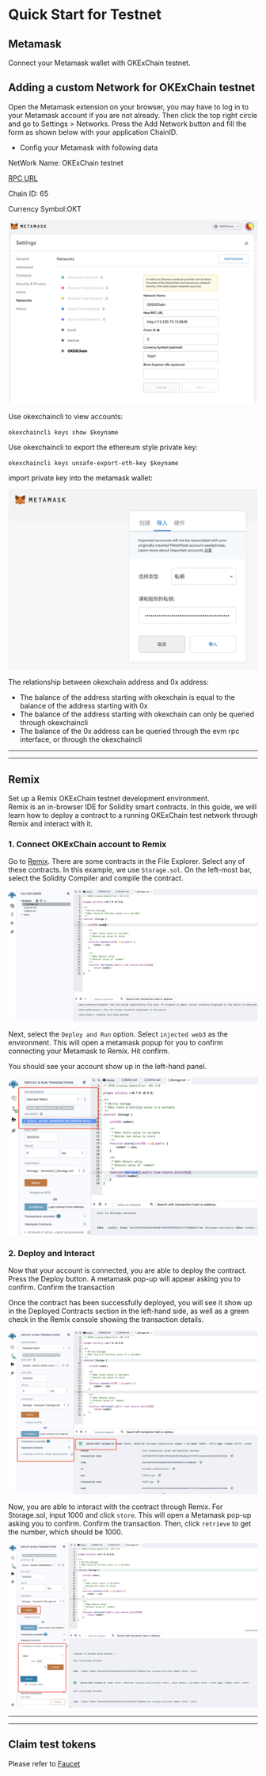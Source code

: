 # Quick Start for Testnet
## Metamask
Connect your Metamask wallet with OKExChain testnet.
## Adding a custom Network for OKExChain testnet
Open the Metamask extension on your browser, you may have to log in to your Metamask account if you are not already. Then click the top right circle and go to Settings > Networks. Press the Add Network button and fill the form as shown below with your application ChainID.
* Config your Metamask with following data   


NetWork Name: OKExChain testnet

[RPC URL](blockchainDetail/rpc.md#testnet-chain-id-okexchain-65)

Chain ID: 65

Currency Symbol:OKT

![avatar](../img/metamask-01.jpg)

Use okexchaincli to view accounts:

`okexchaincli keys show $keyname`

Use okexchaincli to export the ethereum style private key:

`okexchaincli keys unsafe-export-eth-key $keyname`

import private key into the metamask wallet:

![avatar](../img/metamask-01-2.png)

The relationship between okexchain address and 0x address:

- The balance of the address starting with okexchain is equal to the balance of the address starting with 0x
- The balance of the address starting with okexchain can only be queried through okexchaincli
- The balance of the 0x address can be queried through the evm rpc interface, or through the okexchaincli

-------------------------------------------------------------
-------------------------------------------------------------
## Remix
Set up a Remix OKExChain testnet development environment.    
Remix is an in-browser IDE for Solidity smart contracts. In this guide, we will learn how to deploy a contract to a running OKExChain test network through Remix and interact with it.   
### 1. Connect OKExChain account to Remix
Go to [Remix](http://remix.ethereum.org/). There are some contracts in the File Explorer. Select any of these contracts. In this example, we use `Storage.sol`. On the left-most bar, select the Solidity Compiler and compile the contract.


![avatar](../img/metamask-02.png)

Next, select the `Deploy and Run` option. Select `injected web3` as the environment. This will open a metamask popup for you to confirm connecting your Metamask to Remix. Hit confirm.

You should see your account show up in the left-hand panel.

![avatar](../img/metamask-03.png)


### 2. Deploy and Interact
Now that your account is connected, you are able to deploy the contract. Press the Deploy button. A metamask pop-up will appear asking you to confirm. Confirm the transaction   

Once the contract has been successfully deployed, you will see it show up in the Deployed Contracts section in the left-hand side, as well as a green check in the Remix console showing the transaction details.   

![avatar](../img/metamask-04.png)


Now, you are able to interact with the contract through Remix. For Storage.sol, input 1000 and click `store`. This will open a Metamask pop-up asking you to confirm. Confirm the transaction. Then, click `retrieve` to get the number, which should be 1000.

![avatar](../img/metamask-05.png)


-------------------------------------------------------------
-------------------------------------------------------------
## Claim test tokens
Please refer to [Faucet](https://www.okex.com/drawdex)
